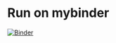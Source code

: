 # Run on mybinder
[![Binder](https://mybinder.org/badge_logo.svg)](https://mybinder.org/v2/gh/patrickhaddadteaching/ECB_rotrng/main?urlpath=voila%2Frender%2Frotrng_binder.ipynb)
